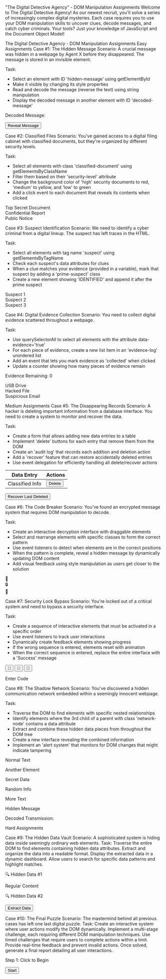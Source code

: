 "The Digital Detective Agency" - DOM Manipulation Assignments
Welcome to The Digital Detective Agency! As our newest recruit, you'll solve a series of increasingly complex digital mysteries. Each case requires you to use your DOM manipulation skills to uncover clues, decode messages, and catch cyber criminals. Your tools? Just your knowledge of JavaScript and the Document Object Model!

The Digital Detective Agency - DOM Manipulation Assignments
Easy Assignments
Case #1: The Hidden Message
Scenario: A crucial message was hidden in a webpage by Agent X before they disappeared. The message is stored in an invisible element.

Task:
- Select an element with ID 'hidden-message' using getElementById
- Make it visible by changing its style properties
- Read and decode the message (reverse the text) using string manipulation
- Display the decoded message in another element with ID 'decoded-message'
<p id="hidden-message" style="display: none;">!egassem terces a si sihT</p>
<p>Decoded Message: <span id="decoded-message"></span></p>
<button onclick="revealMessage()">Reveal Message</button>


Case #2: Classified Files
Scenario: You've gained access to a digital filing cabinet with classified documents, but they're organized by different security levels.

Task:
- Select all elements with class 'classified-document' using getElementsByClassName
- Filter them based on their 'security-level' attribute
- Change the background color of 'high' security documents to red, 'medium' to yellow, and 'low' to green
- Add a click event to each document that reveals its contents when clicked
<div class="classified" data-security="high">Top Secret Document</div>
<div class="classified" data-security="medium">Confidential Report</div>
<div class="classified" data-security="low">Public Notice</div>


Case #3: Suspect Identification
Scenario: We need to identify a cyber criminal from a digital lineup. The suspect has left traces in the HTML.

Task:
- Select all elements with tag name 'suspect' using getElementsByTagName
- Check each suspect's data attributes for clues
- When a clue matches your evidence (provided in a variable), mark that suspect by adding a 'prime-suspect' class
- Create a new element showing 'IDENTIFIED' and append it after the prime suspect
<div class="suspect" data-clue="red-hat">Suspect 1</div>
<div class="suspect" data-clue="blue-scarf">Suspect 2</div>
<div class="suspect" data-clue="green-coat">Suspect 3</div>


Case #4: Digital Evidence Collection
Scenario: You need to collect digital evidence scattered throughout a webpage.

Task:
- Use querySelectorAll to select all elements with the attribute data-evidence='true'
- For each piece of evidence, create a new list item in an 'evidence-log' unordered list
- Add an event that lets you mark evidence as 'collected' when clicked
- Update a counter showing how many pieces of evidence remain
<ul id="evidence-log"></ul>
<p>Evidence Remaining: <span id="evidence-count">0</span></p>

<div data-evidence="true">USB Drive</div>
<div data-evidence="true">Hacked File</div>
<div data-evidence="true">Suspicious Email</div>


Medium Assignments
Case #5: The Disappearing Records
Scenario: A hacker is deleting important information from a database interface. You need to create a system to monitor and recover the data.

Task:
- Create a form that allows adding new data entries to a table
- Implement 'delete' buttons for each entry that remove them from the DOM
- Create an 'audit log' that records each addition and deletion action
- Add a 'recover' feature that can restore accidentally deleted entries
- Use event delegation for efficiently handling all delete/recover actions
<table>
  <thead>
    <tr>
      <th>Data Entry</th>
      <th>Actions</th>
    </tr>
  </thead>
  <tbody id="records">
    <tr>
      <td>Classified Info</td>
      <td><button onclick="deleteEntry(this)">Delete</button></td>
    </tr>
  </tbody>
</table>

<button onclick="recoverLast()">Recover Last Deleted</button>
<ul id="audit-log"></ul>


Case #6: The Code Breaker
Scenario: You've found an encrypted message system that requires DOM manipulation to decode.

Task:
- Create an interactive decryption interface with draggable elements
- Select and rearrange elements with specific classes to form the correct pattern
- Use event listeners to detect when elements are in the correct positions
- When the pattern is complete, reveal a hidden message by dynamically updating DOM content
- Add visual feedback using style manipulation as users get closer to the solution
<div id="code-container">
  <div class="draggable" draggable="true">🔑</div>
  <div class="draggable" draggable="true">🔒</div>
  <div class="draggable" draggable="true">📜</div>
</div>

<p id="decoded-text"></p>


Case #7: Security Lock Bypass
Scenario: You're locked out of a critical system and need to bypass a security interface.

Task:
- Create a sequence of interactive elements that must be activated in a specific order
- Use event listeners to track user interactions
- Dynamically create feedback elements showing progress
- If the wrong sequence is entered, elements reset with animation
- When the correct sequence is entered, replace the entire interface with a 'Success' message
<div id="lock-panel">
  <button class="lock-button">🔲</button>
  <button class="lock-button">🔲</button>
  <button class="lock-button">🔲</button>
</div>

<p id="lock-status">Enter Code</p>


Case #8: The Shadow Network
Scenario: You've discovered a hidden communication network embedded within a seemingly innocent webpage.

Task:
- Traverse the DOM to find elements with specific nested relationships
- Identify elements where the 3rd child of a parent with class 'network-node' contains a data attribute
- Extract and combine these hidden data pieces from throughout the DOM tree
- Create a new interface revealing the combined information
- Implement an 'alert system' that monitors for DOM changes that might indicate tampering
<div class="network-node">
  <p>Normal Text</p>
  <p>Another Element</p>
  <p data-message="Alpha">Secret Data</p>
</div>
<div class="network-node">
  <p>Random Info</p>
  <p>More Text</p>
  <p data-message="Bravo">Hidden Message</p>
</div>

<p>Decoded Transmission: <span id="decoded-transmission"></span></p>



Hard Assignments

Case #9: The Hidden Data Vault
Scenario: A sophisticated system is hiding data inside seemingly ordinary web elements.
Task:
Traverse the entire DOM to find elements containing hidden data attributes.
Extract and organize the data into a readable format.
Display the extracted data in a dynamic dashboard.
Allow users to search for specific data patterns and highlight matches.
<div class="data-container">
    <p data-hidden="agent-X">🔍 Hidden Data #1</p>
    <p>Regular Content</p>
    <p data-hidden="mission-42">🔍 Hidden Data #2</p>
</div>
<button onclick="extractHiddenData()">Extract Data</button>
<ul id="data-list"></ul>

Case #10: The Final Puzzle
Scenario: The mastermind behind all previous cases has left one last digital puzzle.
Task:
Create an interactive system where user actions modify the DOM dynamically.
Implement a multi-stage challenge, each requiring different DOM manipulation techniques.
Use timed challenges that require users to complete actions within a limit.
Provide real-time feedback and prevent invalid actions.
Once solved, generate a final report detailing all user interactions.
<div id="puzzle">
    <p>Step 1: Click to Begin</p>
    <button onclick="nextStep(this)">Start</button>
</div>


